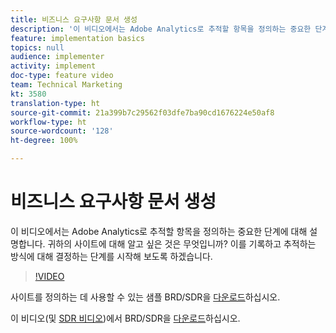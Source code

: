 ```yaml
---
title: 비즈니스 요구사항 문서 생성
description: '이 비디오에서는 Adobe Analytics로 추적할 항목을 정의하는 중요한 단계에 대해 설명합니다. 귀하의 사이트에 대해 알고 싶은 것은 무엇입니까? 이를 기록하고 추적하는 방식에 대해 결정하는 단계를 시작해 보도록 하겠습니다. '
feature: implementation basics
topics: null
audience: implementer
activity: implement
doc-type: feature video
team: Technical Marketing
kt: 3580
translation-type: ht
source-git-commit: 21a399b7c29562f03dfe7ba90cd1676224e50af8
workflow-type: ht
source-wordcount: '128'
ht-degree: 100%

---
```



# 비즈니스 요구사항 문서 생성

이 비디오에서는 Adobe Analytics로 추적할 항목을 정의하는 중요한 단계에 대해 설명합니다. 귀하의 사이트에 대해 알고 싶은 것은 무엇입니까? 이를 기록하고 추적하는 방식에 대해 결정하는 단계를 시작해 보도록 하겠습니다.

>[!VIDEO](https://video.tv.adobe.com/v/28758/?quality=12)

사이트를 정의하는 데 사용할 수 있는 샘플 BRD/SDR을 [다운로드](https://analytics.enablementadobe.com/files/brd-sdr-sample-template.xlsx)하십시오.

이 비디오(및 [SDR 비디오](creating-and-maintaining-an-sdr.md))에서 BRD/SDR을 [다운로드](https://analytics.enablementadobe.com/files/geometrixx-clothiers-brd-sdr.xlsx)하십시오.
